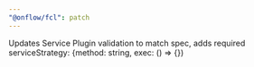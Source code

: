 ```yaml
---
"@onflow/fcl": patch
---
```


Updates Service Plugin validation to match spec, adds required serviceStrategy: {method: string, exec: () => {})
